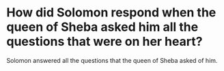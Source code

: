 # How did Solomon respond when the queen of Sheba asked him all the questions that were on her heart?

Solomon answered all the questions that the queen of Sheba asked of him. 